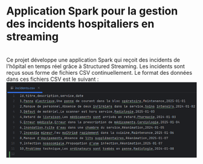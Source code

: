 # Application Spark pour la gestion des incidents hospitaliers en streaming
<br>
Ce projet développe une application Spark qui reçoit des incidents de l'hôpital en temps réel grâce à Structured Streaming. Les incidents sont reçus sous forme de fichiers CSV continuellement. 
Le format des données dans ces fichiers CSV est le suivant :
<br>
<img src="images/img_8.png">
